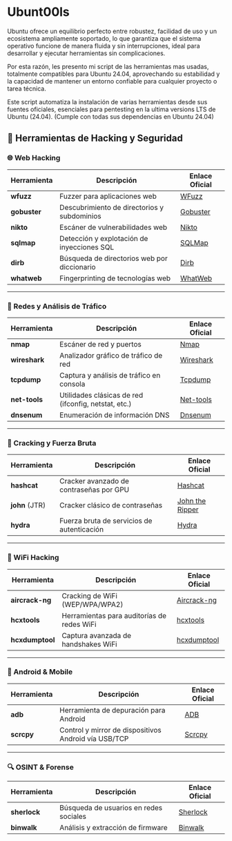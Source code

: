 # Ubunt00ls

Ubuntu ofrece un equilibrio perfecto entre robustez, facilidad de uso y un ecosistema ampliamente soportado, lo que garantiza que el sistema operativo funcione de manera fluida y sin interrupciones, ideal para desarrollar y ejecutar herramientas sin complicaciones.

Por esta razón, les presento mi script de las herramientas mas usadas, totalmente compatibles para Ubuntu 24.04, aprovechando su estabilidad y la capacidad de mantener un entorno confiable para cualquier proyecto o tarea técnica.

Este script automatiza la instalación de varias herramientas desde sus fuentes oficiales, esenciales para pentesting en la ultima versions LTS de Ubuntu (24.04). 
(Cumple con todas sus dependencias en Ubuntu 24.04)

## 🔧 Herramientas de Hacking y Seguridad

### 🌐 Web Hacking
| Herramienta     | Descripción | Enlace Oficial |
|-----------------|-------------|----------------|
| **wfuzz**       | Fuzzer para aplicaciones web | [WFuzz](https://github.com/xmendez/wfuzz) |
| **gobuster**    | Descubrimiento de directorios y subdominios | [Gobuster](https://github.com/OJ/gobuster) |
| **nikto**       | Escáner de vulnerabilidades web | [Nikto](https://github.com/sullo/nikto) |
| **sqlmap**      | Detección y explotación de inyecciones SQL | [SQLMap](https://sqlmap.org/) |
| **dirb**        | Búsqueda de directorios web por diccionario | [Dirb](https://gitlab.com/kalilinux/packages/dirb) |
| **whatweb**     | Fingerprinting de tecnologías web | [WhatWeb](https://github.com/urbanadventurer/WhatWeb) |

---

### 📡 Redes y Análisis de Tráfico
| Herramienta     | Descripción | Enlace Oficial |
|-----------------|-------------|----------------|
| **nmap**        | Escáner de red y puertos | [Nmap](https://nmap.org/) |
| **wireshark**   | Analizador gráfico de tráfico de red | [Wireshark](https://www.wireshark.org/) |
| **tcpdump**     | Captura y análisis de tráfico en consola | [Tcpdump](https://www.tcpdump.org/) |
| **net-tools**   | Utilidades clásicas de red (ifconfig, netstat, etc.) | [Net-tools](https://github.com/ecki/net-tools) |
| **dnsenum**     | Enumeración de información DNS | [Dnsenum](https://github.com/fwaeytens/dnsenum) |

---

### 🔑 Cracking y Fuerza Bruta
| Herramienta     | Descripción | Enlace Oficial |
|-----------------|-------------|----------------|
| **hashcat**     | Cracker avanzado de contraseñas por GPU | [Hashcat](https://hashcat.net/hashcat/) |
| **john** (JTR)  | Cracker clásico de contraseñas | [John the Ripper](https://www.openwall.com/john/) |
| **hydra**       | Fuerza bruta de servicios de autenticación | [Hydra](https://github.com/vanhauser-thc/thc-hydra) |

---

### 📶 WiFi Hacking
| Herramienta     | Descripción | Enlace Oficial |
|-----------------|-------------|----------------|
| **aircrack-ng** | Cracking de WiFi (WEP/WPA/WPA2) | [Aircrack-ng](https://www.aircrack-ng.org/) |
| **hcxtools**    | Herramientas para auditorías de redes WiFi | [hcxtools](https://github.com/ZerBea/hcxtools) |
| **hcxdumptool** | Captura avanzada de handshakes WiFi | [hcxdumptool](https://github.com/ZerBea/hcxdumptool) |

---

### 📱 Android & Mobile
| Herramienta     | Descripción | Enlace Oficial |
|-----------------|-------------|----------------|
| **adb**         | Herramienta de depuración para Android | [ADB](https://developer.android.com/studio/command-line/adb) |
| **scrcpy**      | Control y mirror de dispositivos Android vía USB/TCP | [Scrcpy](https://github.com/Genymobile/scrcpy) |

---

### 🔍 OSINT & Forense
| Herramienta     | Descripción | Enlace Oficial |
|-----------------|-------------|----------------|
| **sherlock**    | Búsqueda de usuarios en redes sociales | [Sherlock](https://github.com/sherlock-project/sherlock) |
| **binwalk**     | Análisis y extracción de firmware | [Binwalk](https://github.com/ReFirmLabs/binwalk) |
